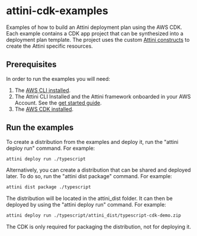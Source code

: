 # attini-cdk-examples
Examples of how to build an Attini deployment plan using the AWS CDK. Each example
contains a CDK app project that can be synthesized into a deployment plan template.
The project uses the custom [Attini constructs](https://github.com/attini-cloud-solutions/attini-cdk-constructs)
to create the Attini specific resources.


## Prerequisites
In order to run the examples you will need:

1. The [AWS CLI installed](https://docs.aws.amazon.com/cli/latest/userguide/getting-started-install.html).
2. The Attini CLI Installed and the Attini framework onboarded in your AWS Account. See the [get started guide](https://attini.io/guides/get-started/).
3. The [AWS CDK installed](https://docs.aws.amazon.com/cdk/v2/guide/getting_started.html).


## Run the examples

To create a distribution from the examples and deploy it, run the "attini deploy run" command. For example:

```Bash
attini deploy run ./typescript
```

Alternatively, you can create a distribution that can be shared and deployed later. To do so,
run the "attini dist package" command. For example:

```Bash
attini dist package ./typescript
```

The distribution will be located in the attini_dist folder.
It can then be deployed by using the "attini deploy run" command. For example:

```Bash
attini deploy run ./typescript/attini_dist/typescript-cdk-demo.zip
```

The CDK is only required for packaging the distribution, not for deploying it.
